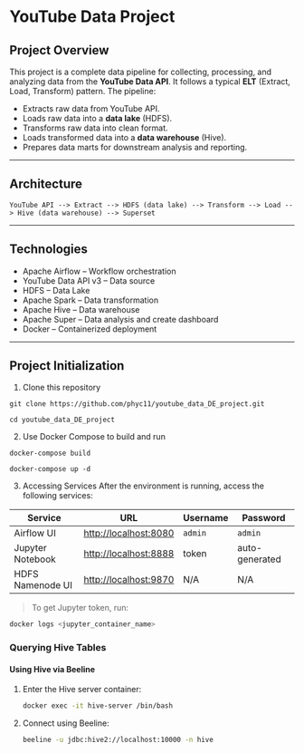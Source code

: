 # YouTube Data Project

## Project Overview

This project is a complete data pipeline for collecting, processing, and analyzing data from the **YouTube Data API**. It follows a typical **ELT** (Extract, Load, Transform) pattern. The pipeline:

- Extracts raw data from YouTube API.
- Loads raw data into a **data lake** (HDFS).
- Transforms raw data into clean format.
- Loads transformed data into a **data warehouse** (Hive).
- Prepares data marts for downstream analysis and reporting.

---

## Architecture

```text
YouTube API --> Extract --> HDFS (data lake) --> Transform --> Load --> Hive (data warehouse) --> Superset
```

---

## Technologies

- Apache Airflow – Workflow orchestration
- YouTube Data API v3 – Data source
- HDFS – Data Lake
- Apache Spark – Data transformation
- Apache Hive – Data warehouse
- Apache Super – Data analysis and create dashboard
- Docker – Containerized deployment

---

## Project Initialization

1. Clone this repository

```
git clone https://github.com/phyc11/youtube_data_DE_project.git
```

```
cd youtube_data_DE_project
```

2. Use Docker Compose to build and run

```
docker-compose build
```

```
docker-compose up -d
```

3. Accessing Services
   After the environment is running, access the following services:

| Service          | URL                                            | Username | Password       |
| ---------------- | ---------------------------------------------- | -------- | -------------- |
| Airflow UI       | [http://localhost:8080](http://localhost:8080) | `admin`  | `admin`        |
| Jupyter Notebook | [http://localhost:8888](http://localhost:8888) | token    | auto-generated |
| HDFS Namenode UI | [http://localhost:9870](http://localhost:9870) | N/A      | N/A            |

> To get Jupyter token, run:

```bash
docker logs <jupyter_container_name>
```

### Querying Hive Tables

#### Using Hive via Beeline

1. Enter the Hive server container:

   ```bash
   docker exec -it hive-server /bin/bash
   ```

2. Connect using Beeline:
   ```bash
   beeline -u jdbc:hive2://localhost:10000 -n hive
   ```
